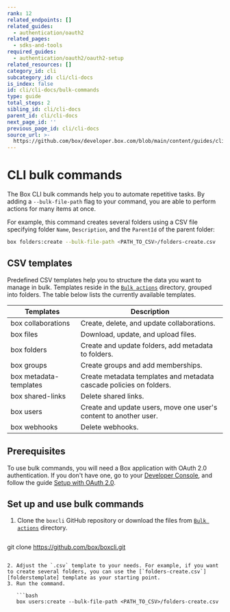 ```yaml
---
rank: 12
related_endpoints: []
related_guides:
  - authentication/oauth2
related_pages:
  - sdks-and-tools
required_guides:
  - authentication/oauth2/oauth2-setup
related_resources: []
category_id: cli
subcategory_id: cli/cli-docs
is_index: false
id: cli/cli-docs/bulk-commands
type: guide
total_steps: 2
sibling_id: cli/cli-docs
parent_id: cli/cli-docs
next_page_id: ''
previous_page_id: cli/cli-docs
source_url: >-
  https://github.com/box/developer.box.com/blob/main/content/guides/cli/cli-docs/bulk-commands.md
---
```

<!-- markdownlint-disable line-length -->

# CLI bulk commands

The Box CLI bulk commands help you to automate repetitive tasks. By adding a `--bulk-file-path` flag to your command, you are able to perform actions for many items at once.

For example, this command creates several folders using a CSV file specifying folder `Name`, `Description`, and the `ParentId` of the parent folder:

```bash
box folders:create --bulk-file-path <PATH_TO_CSV>/folders-create.csv
```

## CSV templates

Predefined CSV templates help you to structure the data you want to manage in bulk. Templates reside in the [`Bulk actions`][bulkactions] directory, grouped into folders. The table below lists the currently available templates.

| Templates      | Description   |
|----------------|---------------|
| box collaborations| Create, delete, and update collaborations. |
| box files| Download, update, and upload files.|
| box folders| Create and update folders, add metadata to folders. |
| box groups| Create groups and add memberships. |
| box metadata-templates| Create metadata templates and metadata cascade policies on folders. |
| box shared-links| Delete shared links.|
| box users| Create and update users, move one user's content to another user. |
| box webhooks| Delete webhooks. |

## Prerequisites

To use bulk commands, you will need a Box application
with OAuth 2.0 authentication. If you don't have one,
go to your [Developer Console][console], and follow the guide
[Setup with OAuth 2.0][auth].

## Set up and use bulk commands

1. Clone the `boxcli` GitHub repository 
   or download the files from [`Bulk actions`][bulkactions] directory.

   ```bash
git clone https://github.com/box/boxcli.git
```

2. Adjust the `.csv` template to your needs. For example, if you want to create several folders, you can use the [`folders-create.csv`][folderstemplate] template as your starting point.
3. Run the command.

   ```bash
   box users:create --bulk-file-path <PATH_TO_CSV>/folders-create.csv
   ```

<!-- markdownlint-enable line-length -->

[console]: https://app.box.com/developers/console
[auth]: g://authentication/oauth2/oauth2-setup
[bulkactions]: https://github.com/box/boxcli/tree/main/docs/Bulk%20actions
[folderstemplate]: https://github.com/box/boxcli/blob/main/docs/Bulk%20actions/folders/folders-create.csv